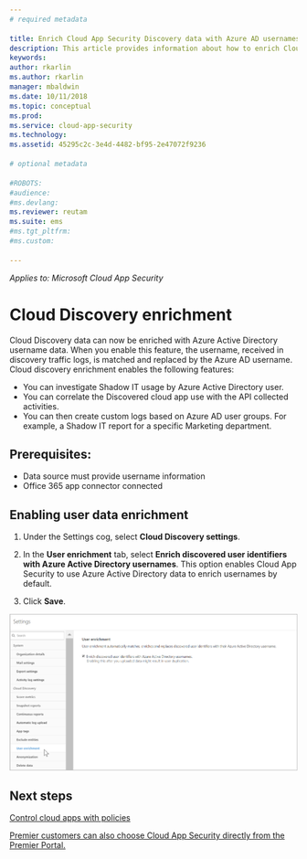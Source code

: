 ```yaml
---
# required metadata

title: Enrich Cloud App Security Discovery data with Azure AD usernames | Microsoft Docs
description: This article provides information about how to enrich Cloud App Security Discovery data with Azure AD usernames.
keywords:
author: rkarlin
ms.author: rkarlin
manager: mbaldwin
ms.date: 10/11/2018
ms.topic: conceptual
ms.prod:
ms.service: cloud-app-security
ms.technology:
ms.assetid: 45295c2c-3e4d-4482-bf95-2e47072f9236

# optional metadata

#ROBOTS:
#audience:
#ms.devlang:
ms.reviewer: reutam
ms.suite: ems
#ms.tgt_pltfrm:
#ms.custom:

---
```


*Applies to: Microsoft Cloud App Security*


# Cloud Discovery enrichment

Cloud Discovery data can now be enriched with Azure Active Directory username data. When you enable this feature, the username, received in discovery traffic logs, is matched and replaced by the Azure AD username. Cloud discovery enrichment enables the following features:
- You can investigate Shadow IT usage by Azure Active Directory user.
- You can correlate the Discovered cloud app use with the API collected activities.
- You can then create custom logs based on Azure AD user groups. For example, a Shadow IT report for a specific Marketing department.


## Prerequisites:
- Data source must provide username information
- Office 365 app connector connected

## Enabling user data enrichment 
    
1. Under the Settings cog, select **Cloud Discovery settings**.
     
2. In the **User enrichment** tab, select **Enrich discovered user identifiers with Azure Active Directory usernames**. This option enables Cloud App Security to use Azure Active Directory data to enrich usernames by default.

3. Click **Save**.
 
![Enrich Cloud App Security Discovery with Azure AD usernames](./media/discovery-enrichment.png)
  

  
      
## Next steps
  
[Control cloud apps with policies](control-cloud-apps-with-policies.md)   

[Premier customers can also choose Cloud App Security directly from the Premier Portal.](https://premier.microsoft.com/)  
    
      
  